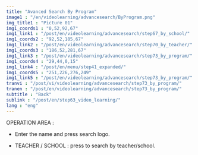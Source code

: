 ```yaml
---
title: "Avanced Search By Program"
image1 : "/en/videolearning/advancesearch/ByProgram.png"
img_title1 : "Picture 01"
img1_coords1 : "0,52,92,67"
img1_link1 : "/post/en/videolearning/advancesearch/step67_by_school/"
img1_coords2 : "92,52,185,67"
img1_link2 : "/post/en/videolearning/advancesearch/step70_by_teacher/"
img1_coords3 : "186,52,281,67"
img1_link3 : "/post/en/videolearning/advancesearch/step73_by_program/"
img1_coords4 : "29,44,0,15"
img1_link4 : "/post/en/menu/step41_expanded/"
img1_coords5 : "251,226,276,249"
img1_link5 : "/post/en/videolearning/advancesearch/step73_by_program/"
tranvi : "/post/vi/videolearning/advancesearch/step73_by_program/"
tranen : "/post/en/videolearning/advancesearch/step73_by_program/"
subtitle : "Back"
sublink : "/post/en/step63_video_learning/"
lang : "eng"
---
```

OPERATION AREA :

- Enter the name and press search logo.

- TEACHER / SCHOOL : press to search by teacher/school.				